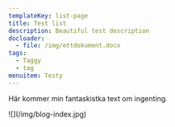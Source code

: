 ```yaml
---
templateKey: list-page
title: Test list
description: Beautiful test description
docloader:
  - file: /img/ettdokument.docx
tags:
  - Taggy
  - tag
menuitem: Testy
---
```

Här kommer min fantaskistka text om ingenting.
<div>
![](/img/blog-index.jpg)
</div>
